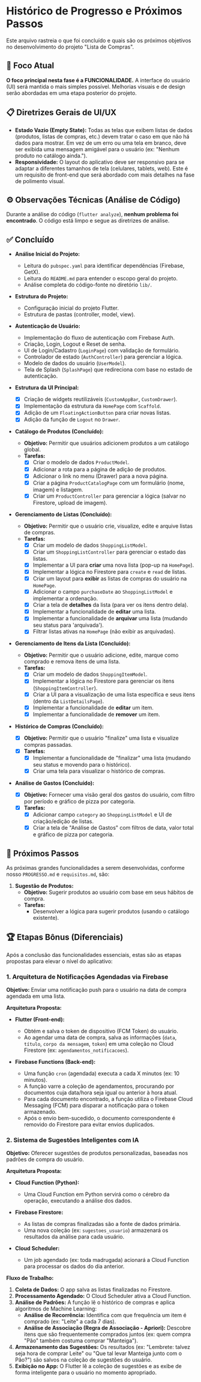 # Histórico de Progresso e Próximos Passos

Este arquivo rastreia o que foi concluído e quais são os próximos objetivos no desenvolvimento do projeto "Lista de Compras".

## 🎯 Foco Atual

**O foco principal nesta fase é a FUNCIONALIDADE.** A interface do usuário (UI) será mantida o mais simples possível. Melhorias visuais e de design serão abordadas em uma etapa posterior do projeto.

## 📋 Diretrizes Gerais de UI/UX

- **Estado Vazio (Empty State):** Todas as telas que exibem listas de dados (produtos, listas de compras, etc.) devem tratar o caso em que não há dados para mostrar. Em vez de um erro ou uma tela em branco, deve ser exibida uma mensagem amigável para o usuário (ex: "Nenhum produto no catálogo ainda.").
- **Responsividade:** O layout do aplicativo deve ser responsivo para se adaptar a diferentes tamanhos de tela (celulares, tablets, web). Este é um requisito de front-end que será abordado com mais detalhes na fase de polimento visual.

## ⚙️ Observações Técnicas (Análise de Código)

Durante a análise do código (`flutter analyze`), **nenhum problema foi encontrado**. O código está limpo e segue as diretrizes de análise.

## ✅ Concluído

- **Análise Inicial do Projeto:**
  - Leitura do `pubspec.yaml` para identificar dependências (Firebase, GetX).
  - Leitura do `README.md` para entender o escopo geral do projeto.
  - Análise completa do código-fonte no diretório `lib/`.

- **Estrutura do Projeto:**
  - Configuração inicial do projeto Flutter.
  - Estrutura de pastas (controller, model, view).

- **Autenticação de Usuário:**
  - Implementação do fluxo de autenticação com Firebase Auth.
  - Criação, Login, Logout e Reset de senha.
  - UI de Login/Cadastro (`LoginPage`) com validação de formulário.
  - Controlador de estado (`AuthController`) para gerenciar a lógica.
  - Modelo de dados do usuário (`UserModel`).
  - Tela de Splash (`SplashPage`) que redireciona com base no estado de autenticação.

- **Estrutura da UI Principal:**
  - [x] Criação de widgets reutilizáveis (`CustomAppBar`, `CustomDrawer`).
  - [x] Implementação da estrutura da `HomePage` com `Scaffold`.
  - [x] Adição de um `FloatingActionButton` para criar novas listas.
  - [x] Adição da função de `Logout` no `Drawer`.

- **Catálogo de Produtos (Concluído):**
  - **Objetivo:** Permitir que usuários adicionem produtos a um catálogo global.
  - **Tarefas:**
    - [x] Criar o modelo de dados `ProductModel`.
    - [x] Adicionar a rota para a página de adição de produtos.
    - [x] Adicionar o link no menu (Drawer) para a nova página.
    - [x] Criar a página `ProductCatalogPage` com um formulário (nome, imagem) e listagem.
    - [x] Criar um `ProductController` para gerenciar a lógica (salvar no Firestore, upload de imagem).

- **Gerenciamento de Listas (Concluído):**
  - **Objetivo:** Permitir que o usuário crie, visualize, edite e arquive listas de compras.
  - **Tarefas:**
    - [x] Criar um modelo de dados `ShoppingListModel`.
    - [x] Criar um `ShoppingListController` para gerenciar o estado das listas.
    - [x] Implementar a UI para **criar** uma nova lista (pop-up na `HomePage`).
    - [x] Implementar a lógica no Firestore para `create` e `read` de listas.
    - [x] Criar um layout para **exibir** as listas de compras do usuário na `HomePage`.
    - [x] Adicionar o campo `purchaseDate` ao `ShoppingListModel` e implementar a ordenação.
    - [x] Criar a tela de **detalhes** da lista (para ver os itens dentro dela).
    - [x] Implementar a funcionalidade de **editar** uma lista.
    - [x] Implementar a funcionalidade de **arquivar** uma lista (mudando seu status para 'arquivada').
    - [x] Filtrar listas ativas na `HomePage` (não exibir as arquivadas).

- **Gerenciamento de Itens da Lista (Concluído):**
  - **Objetivo:** Permitir que o usuário adicione, edite, marque como comprado e remova itens de uma lista.
  - **Tarefas:**
    - [x] Criar um modelo de dados `ShoppingItemModel`.
    - [x] Implementar a lógica no Firestore para gerenciar os itens (`ShoppingItemController`).
    - [x] Criar a UI para a visualização de uma lista específica e seus itens (dentro da `ListDetailsPage`).
    - [x] Implementar a funcionalidade de **editar** um item.
    - [x] Implementar a funcionalidade de **remover** um item.

- **Histórico de Compras (Concluído):**
    - [x] **Objetivo:** Permitir que o usuário "finalize" uma lista e visualize compras passadas.
    - [x] **Tarefas:**
        - [x] Implementar a funcionalidade de "finalizar" uma lista (mudando seu status e movendo para o histórico).
        - [x] Criar uma tela para visualizar o histórico de compras.

- **Análise de Gastos (Concluído):**
    - [x] **Objetivo:** Fornecer uma visão geral dos gastos do usuário, com filtro por período e gráfico de pizza por categoria.
    - [x] **Tarefas:**
        - [x] Adicionar campo `category` ao `ShoppingListModel` e UI de criação/edição de listas.
        - [x] Criar a tela de "Análise de Gastos" com filtros de data, valor total e gráfico de pizza por categoria.

## 🚧 Próximos Passos

As próximas grandes funcionalidades a serem desenvolvidas, conforme nosso `PROGRESSO.md` e `requisitos.md`, são:

1.  **Sugestão de Produtos:**
    *   **Objetivo:** Sugerir produtos ao usuário com base em seus hábitos de compra.
    *   **Tarefas:**
        *   Desenvolver a lógica para sugerir produtos (usando o catálogo existente).

## 🏆 Etapas Bônus (Diferenciais)

Após a conclusão das funcionalidades essenciais, estas são as etapas propostas para elevar o nível do aplicativo:

### 1. Arquitetura de Notificações Agendadas via Firebase

**Objetivo:** Enviar uma notificação push para o usuário na data de compra agendada em uma lista.

**Arquitetura Proposta:**

- **Flutter (Front-end):**
  - Obtém e salva o token de dispositivo (FCM Token) do usuário.
  - Ao agendar uma data de compra, salva as informações (`data`, `título`, `corpo da mensagem`, `token`) em uma coleção no Cloud Firestore (ex: `agendamentos_notificacoes`).

- **Firebase Functions (Back-end):**
  - Uma função `cron` (agendada) executa a cada X minutos (ex: 10 minutos).
  - A função varre a coleção de agendamentos, procurando por documentos cuja data/hora seja igual ou anterior à hora atual.
  - Para cada documento encontrado, a função utiliza o Firebase Cloud Messaging (FCM) para disparar a notificação para o token armazenado.
  - Após o envio bem-sucedido, o documento correspondente é removido do Firestore para evitar envios duplicados.

### 2. Sistema de Sugestões Inteligentes com IA

**Objetivo:** Oferecer sugestões de produtos personalizadas, baseadas nos padrões de compra do usuário.

**Arquitetura Proposta:**

- **Cloud Function (Python):**
  - Uma Cloud Function em Python servirá como o cérebro da operação, executando a análise dos dados.

- **Firebase Firestore:**
  - As listas de compras finalizadas são a fonte de dados primária.
  - Uma nova coleção (ex: `sugestoes_usuario`) armazenará os resultados da análise para cada usuário.

- **Cloud Scheduler:**
  - Um job agendado (ex: toda madrugada) acionará a Cloud Function para processar os dados do dia anterior.

**Fluxo de Trabalho:**

1.  **Coleta de Dados:** O app salva as listas finalizadas no Firestore.
2.  **Processamento Agendado:** O Cloud Scheduler ativa a Cloud Function.
3.  **Análise de Padrões:** A função lê o histórico de compras e aplica algoritmos de Machine Learning:
    - **Análise de Recorrência:** Identifica com que frequência um item é comprado (ex: "Leite" a cada 7 dias).
    - **Análise de Associação (Regra de Associação - Apriori):** Descobre itens que são frequentemente comprados juntos (ex: quem compra "Pão" também costuma comprar "Manteiga").
4.  **Armazenamento das Sugestões:** Os resultados (ex: "Lembrete: talvez seja hora de comprar Leite" ou "Que tal levar Manteiga junto com o Pão?") são salvos na coleção de sugestões do usuário.
5.  **Exibição no App:** O Flutter lê a coleção de sugestões e as exibe de forma inteligente para o usuário no momento apropriado.
